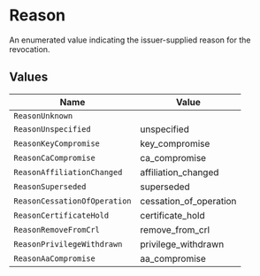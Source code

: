 # Reason

An enumerated value indicating the issuer-supplied reason for the revocation.


## Values

| Name                         | Value                        |
| ---------------------------- | ---------------------------- |
| `ReasonUnknown`              |                              |
| `ReasonUnspecified`          | unspecified                  |
| `ReasonKeyCompromise`        | key_compromise               |
| `ReasonCaCompromise`         | ca_compromise                |
| `ReasonAffiliationChanged`   | affiliation_changed          |
| `ReasonSuperseded`           | superseded                   |
| `ReasonCessationOfOperation` | cessation_of_operation       |
| `ReasonCertificateHold`      | certificate_hold             |
| `ReasonRemoveFromCrl`        | remove_from_crl              |
| `ReasonPrivilegeWithdrawn`   | privilege_withdrawn          |
| `ReasonAaCompromise`         | aa_compromise                |